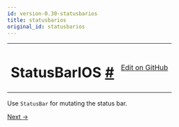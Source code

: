 ```yaml
---
id: version-0.30-statusbarios
title: statusbarios
original_id: statusbarios
---
```

<a id="content"></a><table width="100%"><tbody><tr><td><h1><a class="anchor" name="statusbarios"></a>StatusBarIOS <a class="hash-link" href="docs/statusbarios.html#statusbarios">#</a></h1></td><td style="text-align:right;"><a target="_blank" href="https://github.com/facebook/react-native/blob/0.30-stable/Libraries/Components/StatusBar/StatusBarIOS.ios.js">Edit on GitHub</a></td></tr></tbody></table><div><div><p>Use <code>StatusBar</code> for mutating the status bar.</p></div></div><div class="docs-prevnext"><a class="docs-next" href="docs/stylesheet.html#content">Next →</a></div>